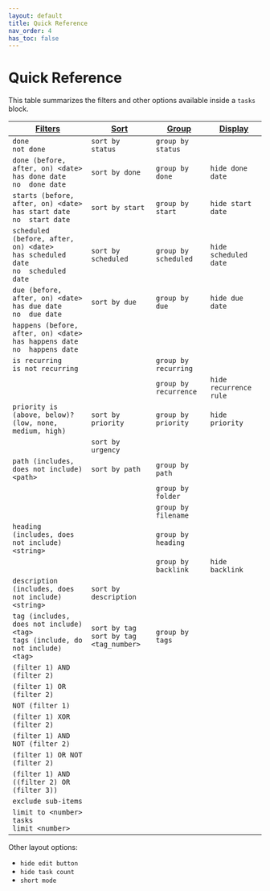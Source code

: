 ```yaml
---
layout: default
title: Quick Reference
nav_order: 4
has_toc: false
---
```


# Quick Reference

[1]: https://obsidian-tasks-group.github.io/obsidian-tasks/queries/filters/
[2]: https://obsidian-tasks-group.github.io/obsidian-tasks/queries/sorting/
[3]: https://obsidian-tasks-group.github.io/obsidian-tasks/queries/grouping/
[4]: https://obsidian-tasks-group.github.io/obsidian-tasks/queries/layout/

This table summarizes the filters and other options available inside a `tasks` block.

| [Filters][1]                                                                           | [Sort][2]                                   | [Group][3]            | [Display][4]           |
| -------------------------------------------------------------------------------------- | ------------------------------------------- | --------------------- | ---------------------- |
| `done`<br>`not done`                                                                   | `sort by status`                            | `group by status`     |                        |
| `done (before, after, on) <date>`<br>`has done date`<br>`no  done date`                | `sort by done`                              | `group by done`       | `hide done date`       |
| `starts (before, after, on) <date>`<br>`has start date`<br>`no  start date`            | `sort by start`                             | `group by start`      | `hide start date`      |
| `scheduled (before, after, on) <date>`<br>`has scheduled date`<br>`no  scheduled date` | `sort by scheduled`                         | `group by scheduled`  | `hide scheduled date`  |
| `due (before, after, on) <date>`<br>`has due date`<br>`no  due date`                   | `sort by due`                               | `group by due`        | `hide due date`        |
| `happens (before, after, on) <date>`<br>`has happens date`<br>`no  happens date`       |                                             |                       |                        |
| `is recurring`<br>`is not recurring`                                                   |                                             | `group by recurring`  |                        |
|                                                                                        |                                             | `group by recurrence` | `hide recurrence rule` |
| `priority is (above, below)? (low, none, medium, high)`                                | `sort by priority`                          | `group by priority`   | `hide priority`        |
|                                                                                        | `sort by urgency`                           |                       |                        |
| `path (includes, does not include) <path>`                                             | `sort by path`                              | `group by path`       |                        |
|                                                                                        |                                             | `group by folder`     |                        |
|                                                                                        |                                             | `group by filename`   |                        |
| `heading (includes, does not include) <string>`                                        |                                             | `group by heading`    |                        |
|                                                                                        |                                             | `group by backlink`   | `hide backlink`        |
| `description (includes, does not include) <string>`                                    | `sort by description`                       |                       |                        |
| `tag (includes, does not include) <tag>`<br>`tags (include, do not include) <tag>`     | `sort by tag`<br>`sort by tag <tag_number>` | `group by tags`       |                        |
| `(filter 1) AND (filter 2)`                                                            |                                             |                       |                        |
| `(filter 1) OR (filter 2)`                                                             |                                             |                       |                        |
| `NOT (filter 1)`                                                                       |                                             |                       |                        |
| `(filter 1) XOR (filter 2)`                                                            |                                             |                       |                        |
| `(filter 1) AND NOT (filter 2)`                                                        |                                             |                       |                        |
| `(filter 1) OR NOT (filter 2)`                                                         |                                             |                       |                        |
| `(filter 1) AND ((filter 2) OR (filter 3))`                                            |                                             |                       |                        |
| `exclude sub-items`                                                                    |                                             |                       |                        |
| `limit to <number> tasks`<br>`limit <number>`                                          |                                             |                       |                        |

Other layout options:

- `hide edit button`
- `hide task count`
- `short mode`
